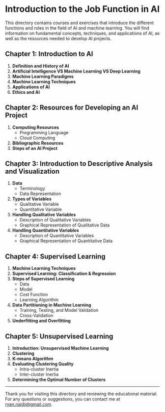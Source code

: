 # Introduction to the Job Function in AI

This directory contains courses and exercises that introduce the different functions and roles in the field of AI and machine learning. You will find information on fundamental concepts, techniques, and applications of AI, as well as the resources needed to develop AI projects.

## Chapter 1: Introduction to AI

1. **Definition and History of AI**
2. **Artificial Intelligence VS Machine Learning VS Deep Learning**
3. **Machine Learning Paradigms**
4. **Machine Learning Techniques**
5. **Applications of AI**
6. **Ethics and AI**

## Chapter 2: Resources for Developing an AI Project

1. **Computing Resources**
    - Programming Language
    - Cloud Computing
2. **Bibliographic Resources**
3. **Steps of an AI Project**

## Chapter 3: Introduction to Descriptive Analysis and Visualization

1. **Data**
    - Terminology
    - Data Representation
2. **Types of Variables**
    - Qualitative Variable
    - Quantitative Variable
3. **Handling Qualitative Variables**
    - Description of Qualitative Variables
    - Graphical Representation of Qualitative Data
4. **Handling Quantitative Variables**
    - Description of Quantitative Variables
    - Graphical Representation of Quantitative Data

## Chapter 4: Supervised Learning

1. **Machine Learning Techniques**
2. **Supervised Learning: Classification & Regression**
3. **Steps of Supervised Learning**
    - Data
    - Model
    - Cost Function
    - Learning Algorithm
4. **Data Partitioning in Machine Learning**
    - Training, Testing, and Model Validation
    - Cross-Validation
5. **Underfitting and Overfitting**

## Chapter 5: Unsupervised Learning

1. **Introduction: Unsupervised Machine Learning**
2. **Clustering**
3. **K-means Algorithm**
4. **Evaluating Clustering Quality**
    - Intra-cluster Inertia
    - Inter-cluster Inertia
5. **Determining the Optimal Number of Clusters**

---

Thank you for visiting this directory and reviewing the educational material. For any questions or suggestions, you can contact me at [ryan.naidji@gmail.com](mailto:ryan.naidji@gmail.com).
